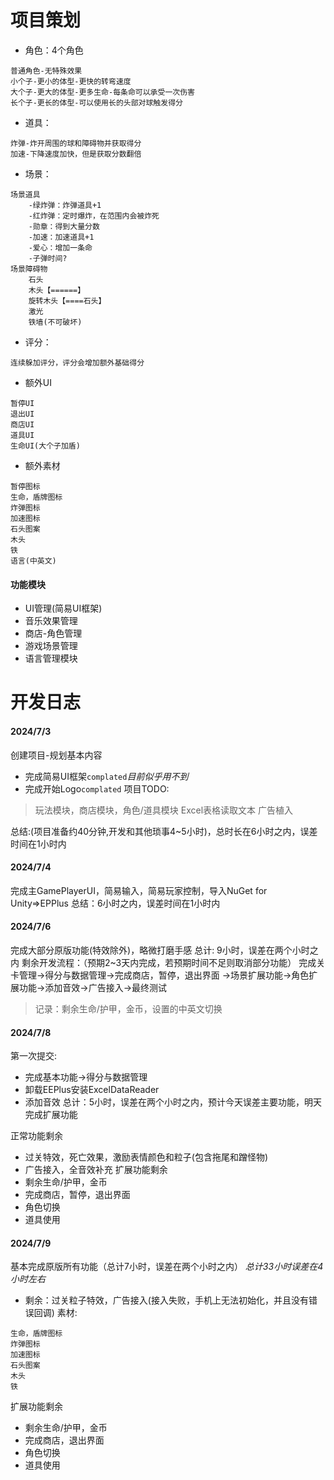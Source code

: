 # 项目策划
+ 角色：4个角色
```
普通角色-无特殊效果
小个子-更小的体型-更快的转弯速度
大个子-更大的体型-更多生命-每条命可以承受一次伤害
长个子-更长的体型-可以使用长的头部对球触发得分
```
+ 道具：
```
炸弹-炸开周围的球和障碍物并获取得分
加速-下降速度加快，但是获取分数翻倍
```
+ 场景：
```
场景道具
	-绿炸弹：炸弹道具+1
	-红炸弹：定时爆炸，在范围内会被炸死
	-勋章：得到大量分数
	-加速：加速道具+1
	-爱心：增加一条命
	-子弹时间?
场景障碍物
	石头
	木头【======】
	旋转木头【====石头】
	激光
	铁墙(不可破坏)
```
+ 评分：
```
连续躲加评分，评分会增加额外基础得分
```
+ 额外UI
```
暂停UI
退出UI
商店UI
道具UI
生命UI(大个子加盾)
```
+ 额外素材
```
暂停图标
生命，盾牌图标
炸弹图标
加速图标
石头图案
木头
铁
语言(中英文)
```

#### 功能模块
+ UI管理(简易UI框架)
+ 音乐效果管理
+ 商店-角色管理
+ 游戏场景管理
+ 语言管理模块

# 开发日志
#### 2024/7/3
创建项目-规划基本内容
+ 完成简易UI框架`complated`*目前似乎用不到*
+ 完成开始Logo`complated`
项目TODO:
>玩法模块，商店模块，角色/道具模块
>Excel表格读取文本
>广告植入

总结:(项目准备约40分钟,开发和其他琐事4~5小时)，总时长在6小时之内，误差时间在1小时内
#### 2024/7/4
完成主GamePlayerUI，简易输入，简易玩家控制，导入NuGet for Unity=>EPPlus
总结：6小时之内，误差时间在1小时内

#### 2024/7/6
完成大部分原版功能(特效除外)，略微打磨手感
总计: 9小时，误差在两个小时之内
剩余开发流程：（预期2~3天内完成，若预期时间不足则取消部分功能）
完成关卡管理->得分与数据管理->完成商店，暂停，退出界面
->场景扩展功能->角色扩展功能->添加音效->广告接入->最终测试
>记录：剩余生命/护甲，金币，设置的中英文切换

#### 2024/7/8
第一次提交:
+ 完成基本功能->得分与数据管理
+ 卸载EEPlus安装ExcelDataReader
+ 添加音效
总计：5小时，误差在两个小时之内，预计今天误差主要功能，明天完成扩展功能

正常功能剩余
+ 过关特效，死亡效果，激励表情颜色和粒子(包含拖尾和蹭怪物)
+ 广告接入，全音效补充
扩展功能剩余
+ 剩余生命/护甲，金币
+ 完成商店，暂停，退出界面
+ 角色切换
+ 道具使用
#### 2024/7/9
基本完成原版所有功能（总计7小时，误差在两个小时之内）
*总计33小时误差在4小时左右*
+ 剩余：过关粒子特效，广告接入(接入失败，手机上无法初始化，并且没有错误回调)
素材:
```
生命，盾牌图标
炸弹图标
加速图标
石头图案
木头
铁
```
扩展功能剩余
+ 剩余生命/护甲，金币
+ 完成商店，退出界面
+ 角色切换
+ 道具使用